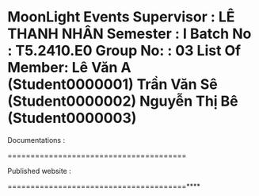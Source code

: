 MoonLight Events
Supervisor : LÊ THANH NHÂN
Semester : I
Batch No : T5.2410.E0
Group No: : 03
List Of Member:
Lê Văn A (Student0000001)
Trần Văn Sê (Student0000002)
Nguyễn Thị Bê (Student0000003)
=======================================

Documentations :

=======================================

Published website :

=======================================****
